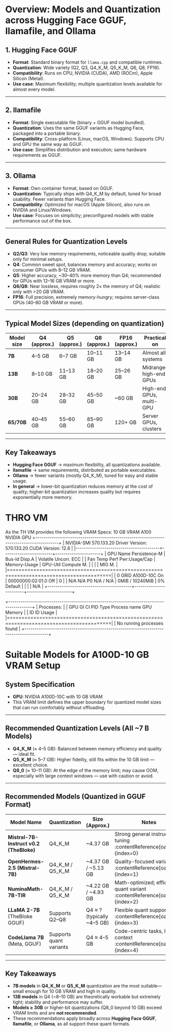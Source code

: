 # Overview: Models and Quantization across Hugging Face GGUF, llamafile, and Ollama

## 1. Hugging Face GGUF
- **Format**: Standard binary format for `llama.cpp` and compatible runtimes.  
- **Quantization**: Wide variety (Q2, Q3, Q4_K_M, Q5_K_M, Q6, Q8, FP16).  
- **Compatibility**: Runs on CPU, NVIDIA (CUDA), AMD (ROCm), Apple Silicon (Metal).  
- **Use case**: Maximum flexibility; multiple quantization levels available for almost every model.  

---

## 2. llamafile
- **Format**: Single executable file (binary + GGUF model bundled).  
- **Quantization**: Uses the same GGUF variants as Hugging Face, packaged into a portable binary.  
- **Compatibility**: Cross-platform (Linux, macOS, Windows). Supports CPU and GPU the same way as GGUF.  
- **Use case**: Simplifies distribution and execution; same hardware requirements as GGUF.  

---

## 3. Ollama
- **Format**: Own container format, based on GGUF.  
- **Quantization**: Typically ships with Q4_K_M by default, tuned for broad usability. Fewer variants than Hugging Face.  
- **Compatibility**: Optimized for macOS (Apple Silicon), also runs on NVIDIA and Linux/Windows.  
- **Use case**: Focuses on simplicity; preconfigured models with stable performance out of the box.  

---

## General Rules for Quantization Levels

- **Q2/Q3**: Very low memory requirements, noticeable quality drop; suitable only for minimal setups.  
- **Q4**: Common sweet spot, balances memory and accuracy; works on consumer GPUs with 8–12 GB VRAM.  
- **Q5**: Higher accuracy, ~30–40% more memory than Q4; recommended for GPUs with 12–16 GB VRAM or more.  
- **Q6/Q8**: Near lossless, requires roughly 2× the memory of Q4; realistic only with >20 GB VRAM.  
- **FP16**: Full precision, extremely memory-hungry; requires server-class GPUs (40–80 GB VRAM or more).  

---

## Typical Model Sizes (depending on quantization)

| Model size | Q4 (approx.) | Q5 (approx.) | Q8 (approx.) | FP16 (approx.) | Practical on              |
|------------|--------------|--------------|--------------|----------------|---------------------------|
| **7B**     | 4–5 GB       | 6–7 GB       | 10–11 GB     | 13–14 GB       | Almost all systems        |
| **13B**    | 8–10 GB      | 11–13 GB     | 18–20 GB     | 25–26 GB       | Midrange–high-end GPUs    |
| **30B**    | 20–24 GB     | 28–32 GB     | 45–50 GB     | ~60 GB         | High-end GPUs, multi-GPU  |
| **65/70B** | 40–45 GB     | 55–60 GB     | 85–90 GB     | 120+ GB        | Server GPUs, clusters     |

---

## Key Takeaways
- **Hugging Face GGUF** → maximum flexibility, all quantizations available.  
- **llamafile** → same requirements, distributed as portable executables.  
- **Ollama** → fewer variants (mostly Q4_K_M), tuned for easy and stable usage.  
- **In general** → lower-bit quantization reduces memory at the cost of quality; higher-bit quantization increases quality but requires exponentially more memory.


# THRO VM

As the TH VM provides the following VRAM Specs: 10 GB VRAM A100 NVIDIA GPU
+-----------------------------------------------------------------------------------------+
| NVIDIA-SMI 570.133.20             Driver Version: 570.133.20     CUDA Version: 12.8     |
|-----------------------------------------+------------------------+----------------------+
| GPU  Name                 Persistence-M | Bus-Id          Disp.A | Volatile Uncorr. ECC |
| Fan  Temp   Perf          Pwr:Usage/Cap |           Memory-Usage | GPU-Util  Compute M. |
|                                         |                        |               MIG M. |
|=========================================+========================+======================|
|   0  GRID A100D-10C                 On  |   00000000:02:01.0 Off |                    0 |
| N/A   N/A    P0            N/A  /  N/A  |       0MiB /  10240MiB |      0%      Default |
|                                         |                        |                  N/A |
+-----------------------------------------+------------------------+----------------------+

+-----------------------------------------------------------------------------------------+
| Processes:                                                                              |
|  GPU   GI   CI              PID   Type   Process name                        GPU Memory |
|        ID   ID                                                               Usage      |
|=========================================================================================|
|  No running processes found                                                             |
+-----------------------------------------------------------------------------------------+


# Suitable Models for A100D-10 GB VRAM Setup

## System Specification
- **GPU**: NVIDIA A100D-10C with 10 GB VRAM
- This VRAM limit defines the upper boundary for quantized model sizes that can run comfortably without offloading.

---

##  Recommended Quantization Levels (All ~7 B Models)

- **Q4_K_M** (≈ 4–5 GB): Balanced between memory efficiency and quality — ideal fit.  
- **Q5_K_M** (≈ 5–7 GB): Higher fidelity, still fits within the 10 GB limit — excellent choice.  
- **Q8_0** (≈ 10–11 GB): At the edge of the memory limit; may cause OOM, especially with large context windows — use with caution or avoid.

---

## Recommended Models (Quantized in GGUF Format)

| Model Name                                 | Quantization | Size (Approx.)  | Notes                             |
|-------------------------------------------|--------------|------------------|-----------------------------------|
| **Mistral-7B-Instruct v0.2 (TheBloke)**   | Q4_K_M       | ~4.37 GB         | Strong general instruction tuning :contentReference[oaicite:0]{index=0} |
| **OpenHermes-2.5 (Mistral-7B)**            | Q4_K_M / Q5_K_M | ~4.37 GB / ~5.13 GB | Quality-focused variants :contentReference[oaicite:1]{index=1} |
| **NuminaMath-7B-TIR**                      | Q4_K_M / Q5_K_M | ~4.22 GB / ~4.93 GB | Math-optimized; efficient quant variant :contentReference[oaicite:2]{index=2} |
| **LLaMA 2-7B** (TheBloke GGUF)             | Supports Q2–Q8 | Q4 ≈ ? (typically ~4–5 GB) | Flexible quant support :contentReference[oaicite:3]{index=3} |
| **CodeLlama 7B** (Meta, GGUF)              | Supports quant variants | Q4 ≈ 4–5 GB | Code-centric tasks, large context :contentReference[oaicite:4]{index=4} |

---

## Key Takeaways

- **7B models** in **Q4_K_M** or **Q5_K_M** quantization are the most suitable—small enough for 10 GB VRAM and high in quality.
- **13B models** in Q4 (~8–10 GB) are theoretically workable but extremely tight; stability and performance may suffer.
- **Models ≥ 30B** or higher-bit quantizations (Q8_0 beyond 10 GB) exceed VRAM limits and are **not recommended**.
- These recommendations apply broadly across **Hugging Face GGUF**, **llamafile**, or **Ollama**, as all support these quant formats.


